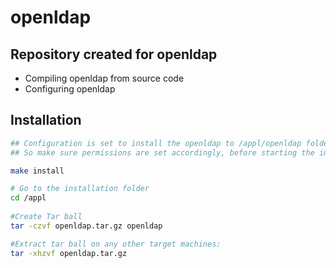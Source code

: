 # openldap

## Repository created for openldap

* Compiling openldap from source code
* Configuring openldap

## Installation

```sh
## Configuration is set to install the openldap to /appl/openldap folder. 
## So make sure permissions are set accordingly, before starting the installation. 

make install

# Go to the installation folder
cd /appl 
 
#Create Tar ball
tar -czvf openldap.tar.gz openldap

#Extract tar ball on any other target machines:
tar -xhzvf openldap.tar.gz
```
